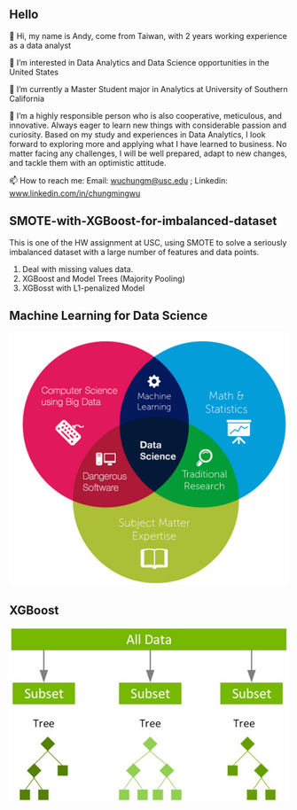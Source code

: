 ## Hello

👋 Hi, my name is Andy, come from Taiwan, with 2 years working experience as a data analyst

👀 I’m interested in Data Analytics and Data Science opportunities in the United States

🌱 I’m currently a Master Student major in Analytics at University of Southern California

💞️ I’m a highly responsible person who is also cooperative, meticulous, and innovative. Always eager to learn new things with considerable passion and curiosity. Based on my study and experiences in Data Analytics, I look forward to exploring more and applying what I have learned to business. No matter facing any challenges, I will be well prepared, adapt to new changes, and tackle them with an optimistic attitude.

📫 How to reach me: Email: wuchungm@usc.edu ; Linkedin: www.linkedin.com/in/chungmingwu


## SMOTE-with-XGBoost-for-imbalanced-dataset

This is one of the HW assignment at USC, using SMOTE to solve a seriously imbalanced dataset with a large number of features and data points.

1. Deal with missing values data. 
2. XGBoost and Model Trees (Majority Pooling)
3. XGBosst with L1-penalized Model

## Machine Learning for Data Science
![data_science](ds.jpg)

## XGBoost
![data_science](XGBoost.jpg)
